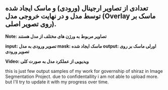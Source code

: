 <h2> تعدادی از تصاویر ارجینال (ورودی) و ماسک ایجاد شده توسط مدل و در نهایت خروجی مدل (Overlay ماسک بر روی تصویر اصلی‌). </h2>

<strong>

Note: تصاویر مربوط به ورژن های مختلف از مدل هستند 

input: تصویر ورودی به مدل
mask: ماسک ایجاد شده
output: اورلی ماسک بر روی تصویر ورودی

Video: ویدیویی از عملکرد مدل به صورت کلی

</strong>

this is just few output samples of my work for governship of shiraz in Image Segmentation Project. due to confidentallity i am not able to upload more. but I'll try to update it with my progress over time.
